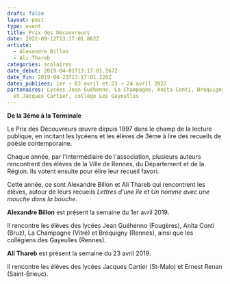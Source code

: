 ```yaml
---
draft: false
layout: post
type: event
title: Prix des Découvreurs
date: 2022-09-12T13:17:01.062Z
artiste:
  - Alexandre Billon
  - Ali Thareb
categories: scolaires
date_debut: 2019-04-01T13:17:01.167Z
date_fin: 2019-04-23T13:17:01.220Z
dates_publiees: 1er → 03 avril et 23 → 24 avril 2022
partenaires: Lycées Jean Guéhenno, La Champagne, Anita Conti, Bréquigny, Renan
  et Jacques Cartier, collège Les Gayeulles
---
```

**De la 3ème à la Terminale**

Le Prix des Découvreurs œuvre depuis 1997 dans le champ de la lecture publique, en incitant les lycéens et les élèves de 3ème à lire des recueils de poésie contemporaine.

Chaque année, par l'intermédiaire de l'association, plusieurs auteurs rencontrent des élèves de la Ville de Rennes, du Département et de la Région. Ils votent ensuite pour élire leur recueil favori.

Cette année, ce sont Alexandre Billon et Ali Thareb qui rencontrent les élèves, autour de leurs recueils *Lettres d'une île* et *Un homme avec une mouche dans la bouche*.

**Alexandre Billon** est présent la semaine du 1er avril 2019.

Il rencontre les élèves des lycées Jean Guéhenno (Fougères), Anita Conti (Bruz), La Champagne (Vitré) et Bréquigny (Rennes), ainsi que les collégiens des Gayeulles (Rennes). 

**Ali Thareb** est présent la semaine du 23 avril 2019.

Il rencontre les élèves des lycées Jacques Cartier (St-Malo) et Ernest Renan (Saint-Brieuc).
